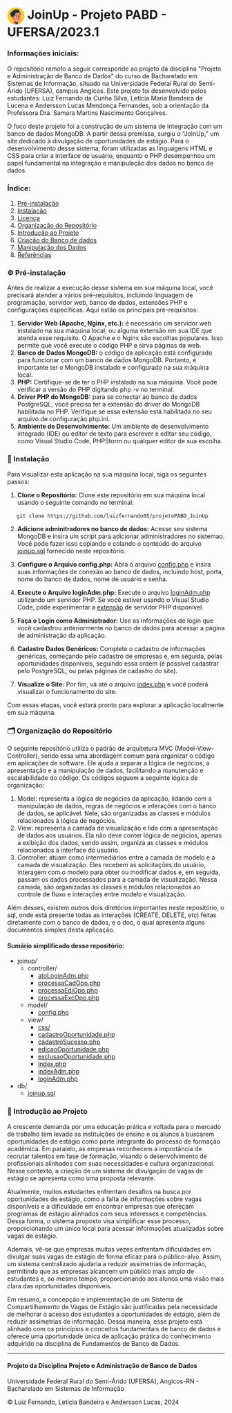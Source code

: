 <h1>
    <img align="center" width="40px" src="./joinup/view/images/logoIncon.svg">
    <span>JoinUp - Projeto PABD - UFERSA/2023.1</span>
</h1>

<h3>Informações iniciais:</h3>

<p>O repositório remoto a seguir corresponde ao projeto da disciplina "Projeto e Administração de Banco de Dados" do curso de Bacharelado em Sistemas de Informação, situado na Universidade Federal Rural do Semi-Árido (UFERSA), campus Angicos. Este projeto foi desenvolvido pelos estudantes: Luiz Fernando da Cunha Silva, Letícia Maria Bandeira de Lucena e Andersson Lucas Mendonça Fernandes, sob a orientação da Professora Dra. Samara Martins Nascimento Gonçalves.</p>

<p>O foco deste projeto foi a construção de um sistema de integração com um banco de dados MongoDB. A partir dessa premissa, surgiu o "JoinUp," um site dedicado à divulgação de oportunidades de estágio. Para o desenvolvimento desse sistema, foram utilizadas as linguagens HTML e CSS para criar a interface de usuário, enquanto o PHP desempenhou um papel fundamental na integração e manipulação dos dados no banco de dados.</p>

<h3> Índice: </h3>

1. [Pré-instalação](#pre-instalacao)
2. [Instalação](#instalacao)
3. [Licença](./LICENSE.md)
4. [Organização do Repositório](#organizacao)
5. [Introdução ao Projeto](#introducao)
3. [Criação do Banco de dados](./doc/bandoDados.md)
4. [Manipulação dos Dados](./doc/maniDados.md)
5. [Referências]()

<div id='pre-instalacao'>

<h3> ⚙️ Pré-instalação </h3>

Antes de realizar a execução desse sistema em sua máquina local, você precisará atender a vários pré-requisitos, incluindo linguagem de programação, servidor web, banco de dados, extensões PHP e configurações específicas. Aqui estão os principais pré-requisitos:

1. <b>Servidor Web (Apache, Nginx, etc.):</b> é necessário um servidor web instalado na sua máquina local, ou alguma extensão em sua IDE que atenda esse requisito. O Apache e o Nginx são escolhas populares. Isso permite que você execute o código PHP e sirva páginas da web.
2. <b>Banco de Dados MongoDB:</b> o código da aplicação está configurado para funcionar com um banco de dados MongoDB. Portanto, é importante ter o MongoDB instalado e configurado na sua máquina local.
3. <b>PHP:</b> Certifique-se de ter o PHP instalado na sua máquina. Você pode verificar a versão do PHP digitando php -v no terminal.
4. <b>Driver PHP do MongoDB:</b> para se conectar ao banco de dados PostgreSQL, você precisa ter a extensão do driver do MongoDB habilitada no PHP. Verifique se essa extensão está habilitada no seu arquivo de configuração php.ini.
5. <b>Ambiente de Desenvolvimento:</b> Um ambiente de desenvolvimento integrado (IDE) ou editor de texto para escrever e editar seu código, como Visual Studio Code, PHPStorm ou qualquer editor de sua escolha.

</div>

<div id='instalacao'>  

<h3> 🔧 Instalação </h3>

Para visualizar esta aplicação na sua máquina local, siga os seguintes passos:

1. <b>Clone o Repositório:</b> Clone este repositório em sua máquina local usando o seguinte comando no terminal:

```
   git clone https://github.com/luizfernando05/projetoPABD_JoinUp
```

2. <b>Adicione adminitradores no banco de dados:</b> Acesse seu sistema MongoDB e insira um script para adicionar administradores no sistemao. Você pode fazer isso copiando e colando o conteúdo do arquivo [joinup.sql](./db/joinup.sql) fornecido neste repositório.

3. <b>Configure o Arquivo config.php:</b> Abra o arquivo [config.php](./joinup/model/config.php) e insira suas informações de conexão ao banco de dados, incluindo host, porta, nome do banco de dados, nome de usuário e senha.

4. <b>Execute o Arquivo loginAdm.php:</b> Execute o arquivo [loginAdm.php](./joinup/view/loginAdm.php) utilizando um servidor PHP. Se você estiver usando o Visual Studio Code, pode experimentar a [extensão](https://marketplace.visualstudio.com/items?itemName=brapifra.phpserver) de servidor PHP disponível.

5. <b>Faça o Login como Administrador:</b> Use as informações de login que você cadastrou anteriormente no banco de dados para acessar a página de administração da aplicação.

6. <b>Cadastre Dados Genéricos:</b> Complete o cadastro de informações genéricas, começando pelo cadastro de empresas e, em seguida, pelas oportunidades disponíveis, seguindo essa ordem (é possível cadastrar pelo PostgreSQL, ou pelas páginas de cadastro do site).

7. <b>Visualize o Site:</b> Por fim, vá até o arquivo [index.php](./joinup/view/index.php) e você poderá visualizar o funcionamento do site.

Com essas etapas, você estará pronto para explorar a aplicação localmente em sua máquina.

</div>  

<div id='organizacao'>

<h3> 🗂️ Organização do Repositório </h3>

O seguinte repositório utiliza o padrão de arquitetura MVC (Model-View-Controller), sendo essa uma abordagem comum para organizar o código em aplicações de software. Ele ajuda a separar a lógica de negócios, a apresentação e a manipulação de dados, facilitando a manutenção e escalabilidade do código. Os códigos seguem a seguinte lógica de organização:
1. Model: representa a lógica de negócios da aplicação, lidando com a manipulação de dados, regras de negócios e interações com o banco de dados, se aplicável. Nele, são organizadas as classes e módulos relacionados à lógica de negócios.
2. View: representa a camada de visualização e lida com a apresentação de dados aos usuários. Ela não deve conter lógica de negócios, apenas a exibição dos dados, sendo assim, organiza as classes e módulos relacionados à interface do usuário.
3. Controller: atuam como intermediários entre a camada de modelo e a camada de visualização. Eles recebem as solicitações do usuário, interagem com o modelo para obter ou modificar dados e, em seguida, passam os dados processados para a camada de visualização. Nessa camada, são organizadas as classes e módulos relacionados ao controle de fluxo e interações entre modelo e visualização.

Além desses, existem outros dois diretórios importantes neste repositório, o sql, onde está presente todas as interações (CREATE, DELETE, etc) feitas diretamente com o banco de dados, e o doc, o qual apresenta alguns documentos simples desta aplicação.

<h4>Sumário simplificado desse repositório: </h4>

- joinup/
    - controller/
        - [atoLoginAdm.php](./joinup/controller/atoLoginAdm.php)
        - [processaCadOpo.php](./joinup/controller/processaCadOpo.php)
        - [processaEdiOpo.php](./joinup/controller/processaEdiOpo.php)
        - [processaExcOpo.php](./joinup/controller/processaExcOpo.php)
    - model/
        - [config.php](./joinup/model/config.php)
    - view/
        - [css/](./joinup/view/css)
        - [cadastroOportunidade.php](./joinup/view/cadastroOportunidade.php)
        - [cadastroSucesso.php](./joinup/view/cadastroSucesso.php)
        - [edicaoOportunidade.php](./joinup/view/edicaoOportunidade.php)
        - [exclusaoOportunidade.php](./joinup/view/exclusaoOportunidade.php)
        - [index.php](./joinup/view/index.php)
        - [indexAdm.php](./joinup/view/indexAdm.php)
        - [loginAdm.php](./joinup/view/loginAdm.php)
- db/
    - [joinup.sql](./db/joinup.sql)

</div>

<div id='introducao'>  

<h3> 🎯 Introdução ao Projeto </h3>

<p> A crescente demanda por uma educação prática e voltada para o mercado de trabalho tem levado as instituições de ensino e os alunos a buscarem oportunidades de estágio como parte integrante do processo de formação acadêmica. Em paralelo, as empresas reconhecem a importância de recrutar talentos em fase de formação, visando o desenvolvimento de profissionais alinhados com suas necessidades e cultura organizacional. Nesse contexto, a criação de um sistema de divulgação de vagas de estágio se apresenta como uma proposta relevante. </p>

<p> Atualmente, muitos estudantes enfrentam desafios na busca por oportunidades de estágio, como a falta de informações sobre vagas disponíveis e a dificuldade em encontrar empresas que ofereçam programas de estágio alinhados com seus interesses e competências. Dessa forma, o sistema proposto visa simplificar esse processo, proporcionando um único local para acessar informações atualizadas sobre vagas de estágio. </p>

<p> Ademais, vê-se que empresas muitas vezes enfrentam dificuldades em divulgar suas vagas de estágio de forma eficaz para o público-alvo. Assim, um sistema centralizado ajudaria a reduzir assimetrias de informação, permitindo que as empresas alcancem um público mais amplo de estudantes e, ao mesmo tempo, proporcionando aos alunos uma visão mais clara das oportunidades disponíveis. </p>

<p> Em resumo, a concepção e implementação de um Sistema de Compartilhamento de Vagas de Estágio são justificadas pela necessidade de melhorar o acesso dos estudantes a oportunidades de estágio, além de reduzir assimetrias de informação. Dessa maneira, esse projeto está alinhado com os princípios e conceitos fundamentais de banco de dados e oferece uma oportunidade única de aplicação prática do conhecimento adquirido na disciplina de Fundamentos de Banco de Dados. </p>

</div>  

<div id='rodape'>

------
<h4> Projeto da Disciplina Projeto e Administração de Banco de Dados </h4>
<p> Universidade Federal Rural do Semi-Árido (UFERSA), Angicos-RN - Bacharelado em Sistemas de Informação</p>
<p> © Luiz Fernando, Letícia Bandeira e Andersson Lucas, 2024 </p>

</div>  






















































































































